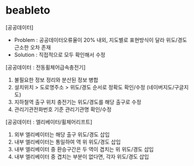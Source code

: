 # beableto

[공공데이터]
- Problem : 공공데이터오류율이 20% 내외, 지도별로 표현방식이 달라 위도/경도 근소한 오차 존재
- Solution : 직접적으로 모두 확인해서 수정

[공공데이터 : 전동휠체어급속충전기]
1. 불필요한 정보 정리와 분산된 정보 병합
2. 설치위치 > 도로명주소 > 위도/경도 순서로 정확도 확인/수정 (네이버지도/구글지도)
3. 지하철역 출구 위치 충전기는 위도/경도를 해당 출구로 수정
4. 관리기관전화번호 기준 관리기관명 확인/수정

[공공데이터 : 엘리베이터/휠체어리프트]
1. 외부 엘리베이터는 해당 출구 위도/경도 삽입
2. 내부 엘리베이터는 통일하여 역 위 위도/경도 삽입
3. 내부 엘리베이터 중 환승구간은 두 역이 겹치는 위 위도/경도 삽입
4. 내부 엘리베이터 중 겹치는 부분이 없다면, 각자 위도/경도 삽입
